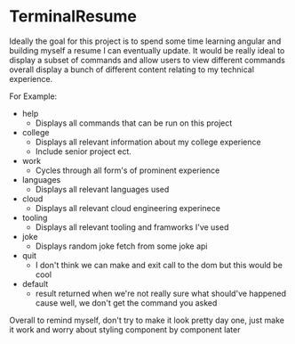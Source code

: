 # TerminalResume

Ideally the goal for this project is to spend some time learning angular and building myself a resume I can eventually update. It would be really ideal to display a subset of commands and allow users to view different commands overall display a bunch of different content relating to my technical experience.

For Example:
- help
    - Displays all commands that can be run on this project
- college
    - Displays all relevant information about my college experience
    - Include senior project ect.
- work
    - Cycles through all form's of prominent experience
- languages
    - Displays all relevant languages used
- cloud
    - Displays all relevant cloud engineering experinece
- tooling
    - Displays all relevant tooling and framworks I've used
- joke 
    - Displays random joke fetch from some joke api 
- quit
    - I don't think we can make and exit call to the dom but this would be cool
- default
    - result returned when we're not really sure what should've happened cause well, we don't get the command you asked

Overall to remind myself, don't try to make it look pretty day one, just make it work and worry about styling component by component later
